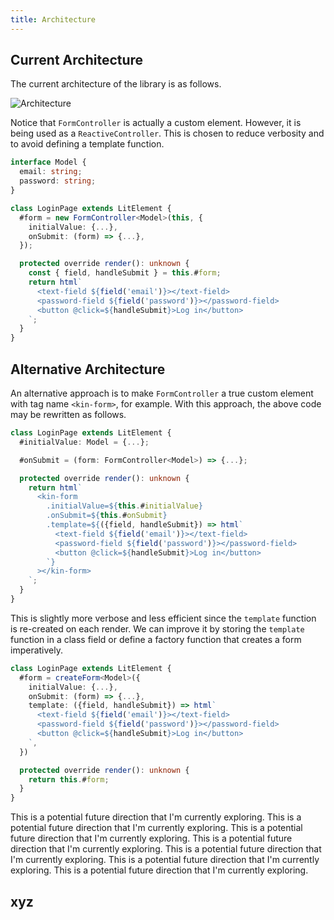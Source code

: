 ```yaml
---
title: Architecture
---
```


## Current Architecture

The current architecture of the library is as follows.

![Architecture](/img/architecture.svg?2)

Notice that `FormController` is actually a custom element. However, it is being
used as a `ReactiveController`. This is chosen to reduce verbosity and to avoid
defining a template function.

```ts
interface Model {
  email: string;
  password: string;
}

class LoginPage extends LitElement {
  #form = new FormController<Model>(this, {
    initialValue: {...},
    onSubmit: (form) => {...},
  });

  protected override render(): unknown {
    const { field, handleSubmit } = this.#form;
    return html`
      <text-field ${field('email')}></text-field>
      <password-field ${field('password')}></password-field>
      <button @click=${handleSubmit}>Log in</button>
    `;
  }
}
```

## Alternative Architecture

An alternative approach is to make `FormController` a true custom element with
tag name `<kin-form>`, for example. With this approach, the above code may be
rewritten as follows.

```ts
class LoginPage extends LitElement {
  #initialValue: Model = {...};

  #onSubmit = (form: FormController<Model>) => {...};

  protected override render(): unknown {
    return html`
      <kin-form
        .initialValue=${this.#initialValue}
        .onSubmit=${this.#onSubmit}
        .template=${({field, handleSubmit}) => html`
          <text-field ${field('email')}></text-field>
          <password-field ${field('password')}></password-field>
          <button @click=${handleSubmit}>Log in</button>
        `}
      ></kin-form>
    `;
  }
}
```

This is slightly more verbose and less efficient since the `template` function
is re-created on each render. We can improve it by storing the `template`
function in a class field or define a factory function that creates a form
imperatively.

```ts
class LoginPage extends LitElement {
  #form = createForm<Model>({
    initialValue: {...},
    onSubmit: (form) => {...},
    template: ({field, handleSubmit}) => html`
      <text-field ${field('email')}></text-field>
      <password-field ${field('password')}></password-field>
      <button @click=${handleSubmit}>Log in</button>
    `,
  })

  protected override render(): unknown {
    return this.#form;
  }
}
```

This is a potential future direction that I'm currently exploring.
This is a potential future direction that I'm currently exploring.
This is a potential future direction that I'm currently exploring.
This is a potential future direction that I'm currently exploring.
This is a potential future direction that I'm currently exploring.
This is a potential future direction that I'm currently exploring.
This is a potential future direction that I'm currently exploring.

## xyz